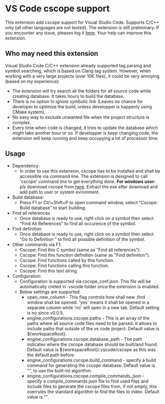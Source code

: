 # VS Code cscope support
This extension add cscope support for Visual Studio Code. Supports C/C++ only (all other languages are not tested). The extension is still preliminary. If you encounter any issue, pleases log it [here](https://github.com/xulion/scope4code/issues). Your help can improve this extension.

## Who may need this extension
Visual Studio Code C/C++ extension already supported tag parsing and symbol searching, which is based on Clang tag system. However, when working with a very large projects (over 10K files), it could be very annoying (based on my experience):
* The extension will try search all the folders for all source code while creating database. It takes hours to build the database.
* There is no option to ignore symbolic link (Leaves no chance for developer to optimize the build, unless developper is happenly using CMake system).
* No easy way to exclude unwanted file when the project structure is complex.
* Every time when code is changed, it tries to update the database which might take another hour or so. If developper is keep changing code, the extension will keep running and keep occupying a lot of processor time.

## Usage
* Dependency:
    * In order to use this extension, cscope has to be installed and shall be accessible via command line. The extension is designed to call 'cscope' command line to get everything done. 
    **For windows user:** pls download cscope from [here](https://code.google.com/archive/p/cscope-win32/downloads). Extract the exe after download and add path to user or system evironment.
* Build database:
    * Press F1 or Ctrl+Shift+P to open command window, select "Cscope: Build database" to start building.
* Find all references
    * Once database is ready to use, right click on a symbol then select "Find All References" to find all occurence of the symbol.
* Find definition
    *  Once database is ready to use, right click on a symbol then select "Go to Definition " to find all possible definition of the symbol.
* Other commands via F1:
    * Cscope: Find this C symbol (same as "Find all references").
    * Cscope: Find this function definition (same as "Find definition").
    * Cscope: Find functions called by this function.
    * Cscope: Find functions calling this function.
    * Cscope: Find this text string.
* Configuration:
    * Configuration is supported via cscope_conf.json. This file will be automatically creted in .vscode folder once the extension is enabled.
    * Below settings are supported:
        * open_new_column - This flag controls how shall new .find window shall be opened. 'yes' means it shall be opened in a separate column while 'no' will open in a new tab. Default setting is no since v0.0.5.
        * engine_configurations.cscope.paths - This is an array of the paths where all source code files need to be parsed. It allows to include paths that outside of the vs code project. Default value is ${workspaceRoot}.
        * engine_configurations.cscope.database_path - The path indicates where the cscope database should be built/and found. Default value is ${workspaceRoot}/.vscode/cscope as this was the default path before.
        * engine_configurations.cscope.build_command - specify a build command for generating the cscope database. Default value is "", to use the built-int algorithm.
        * engine_configurations.cscope.compile_commands_json - specify a compile_commands.json file to find used files and include files to generate the cscope.files from, if not empty, this overrules the standard algorithm to find the files to index. Default value is "".
